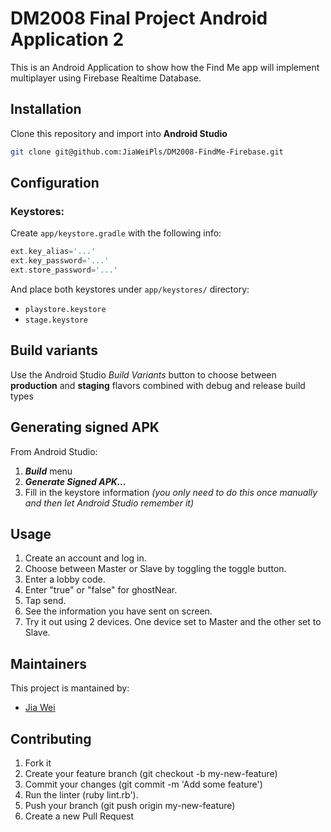 # DM2008 Final Project Android Application 2

This is an Android Application to show how the Find Me app will implement multiplayer using Firebase Realtime Database.

## Installation
Clone this repository and import into **Android Studio**
```bash
git clone git@github.com:JiaWeiPls/DM2008-FindMe-Firebase.git
```

## Configuration
### Keystores:
Create `app/keystore.gradle` with the following info:
```gradle
ext.key_alias='...'
ext.key_password='...'
ext.store_password='...'
```
And place both keystores under `app/keystores/` directory:
- `playstore.keystore`
- `stage.keystore`


## Build variants
Use the Android Studio *Build Variants* button to choose between **production** and **staging** flavors combined with debug and release build types


## Generating signed APK
From Android Studio:
1. ***Build*** menu
2. ***Generate Signed APK...***
3. Fill in the keystore information *(you only need to do this once manually and then let Android Studio remember it)*

## Usage
1. Create an account and log in.
2. Choose between Master or Slave by toggling the toggle button.
3. Enter a lobby code.
4. Enter "true" or "false" for ghostNear.
5. Tap send.
6. See the information you have sent on screen.
7. Try it out using 2 devices. One device set to Master and the other set to Slave.

## Maintainers
This project is mantained by:
* [Jia Wei](http://github.com/JiaWeiPls)


## Contributing

1. Fork it
2. Create your feature branch (git checkout -b my-new-feature)
3. Commit your changes (git commit -m 'Add some feature')
4. Run the linter (ruby lint.rb').
5. Push your branch (git push origin my-new-feature)
6. Create a new Pull Request
